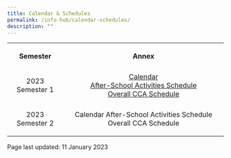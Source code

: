 ```yaml
---
title: Calendar & Schedules
permalink: /info-hub/calendar-schedules/
description: ""
---
```

<table>
<tbody>
<tr>
<th style="text-align: center;">
<p>Semester</p>
</th>
<th style="text-align: center;">
<p>Annex</p>
</th>
</tr>
<tr>
<td style="text-align: center;">
<p>2023 Semester 1</p>
</td>
<td style="text-align: center;">
<a href="https://drive.google.com/file/d/1ra6qhR_UwKkmTmri8NflJJKzlKCtxtwU/view" target="_blank" rel="noopener">Calendar</a><br/>
<a href="https://drive.google.com/file/d/1gMVzN-BSX4MhnbSRYSGjZn93VDyf3Wyo/view" target="_blank" rel="noopener">After-School Activities Schedule</a><br />
<a href="https://drive.google.com/file/d/1nbFscFognkKyl3jHP049RBRiyzT1aEWE/view" target="_blank" rel="noopener">Overall CCA Schedule</a>
</td>
</tr>
<tr>
<td style="text-align: center;">
<p>2023 Semester 2</p>
</td>
<td style="text-align: center;">
<a>Calendar</a>
<a>After-School Activities Schedule</a>
<a>Overall CCA Schedule</a>
</td>
</tr>
</tbody>
</table>
<p></p>
<p></p>
<p>Page last updated: 11 January 2023</p>